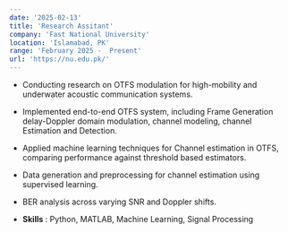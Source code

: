 ```yaml
---
date: '2025-02-13'
title: 'Research Assitant'
company: 'Fast National University'
location: 'Islamabad, PK'
range: 'February 2025 -  Present'
url: 'https://nu.edu.pk/'
---
```


- Conducting research on OTFS modulation for high-mobility and underwater acoustic communication systems.

- Implemented end-to-end OTFS system, including Frame Generation delay-Doppler domain modulation, channel modeling, channel Estimation and Detection.

- Applied machine learning techniques for Channel estimation in OTFS, comparing performance against threshold based estimators.

- Data generation and preprocessing for channel estimation using supervised learning.

- BER analysis across varying SNR and Doppler shifts.
- **Skills** : Python, MATLAB, Machine Learning, Signal Processing